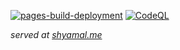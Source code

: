 [![pages-build-deployment](https://github.com/shyamal-anadkat/shyamal-anadkat.github.io/actions/workflows/pages/pages-build-deployment/badge.svg?branch=main)](https://github.com/shyamal-anadkat/shyamal-anadkat.github.io/actions/workflows/pages/pages-build-deployment)
[![CodeQL](https://github.com/shyamal-anadkat/shyamal-anadkat.github.io/actions/workflows/codeql-analysis.yml/badge.svg?branch=main)](https://github.com/shyamal-anadkat/shyamal-anadkat.github.io/actions/workflows/codeql-analysis.yml)


_served at [shyamal.me](https://www.shyamal.me)_
